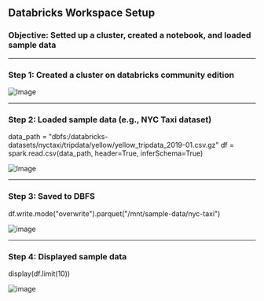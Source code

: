## Databricks Workspace Setup
### Objective: Setted up a cluster, created a notebook, and loaded sample data

***


### Step 1: Created a cluster on databricks community edition 

![Image](https://github.com/user-attachments/assets/fcc7da1d-31c0-4340-b232-7f760c333526)

--- 


### Step 2: Loaded sample data (e.g., NYC Taxi dataset)
data_path = "dbfs:/databricks-datasets/nyctaxi/tripdata/yellow/yellow_tripdata_2019-01.csv.gz"
df = spark.read.csv(data_path, header=True, inferSchema=True)


![Image](https://github.com/user-attachments/assets/eca723e6-9d2a-4c02-9f95-77d6f9bae96c)

--- 




### Step 3: Saved to DBFS
df.write.mode("overwrite").parquet("/mnt/sample-data/nyc-taxi")

![image](https://github.com/user-attachments/assets/02b38aee-1ee6-4c7f-b253-b1bc21261946)





---

### Step 4: Displayed sample data
display(df.limit(10))

![image](https://github.com/user-attachments/assets/5ace930a-dc7d-42cc-b407-6c7152a940f8)




